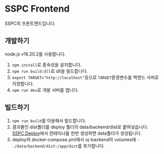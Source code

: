 # SSPC Frontend

SSPC의 프론트엔드입니다.

## 개발하기

node.js v16.20.2를 사용합니다.

1. `npm install`로 종속성을 설치합니다.
2. `npm run build:dll`로 dll을 빌드합니다.
3. `export TARGET="http://localhost"`등으로 `TARGET`환경변수를 백엔드 서버로 지정합니다.
4. `npm run dev`로 개발 서버를 엽니다.

## 빌드하기

1. `npm run build`를 이용해서 빌드합니다.
2. 결과물인 dist폴더를 deploy 폴더의 data/backend/dist로 붙여넣습니다. \
   [SSPC Deploy](https://github.com/SSPCOJ/deploy)에서 컨테이너를 한번 생성하면 data폴더가 생성됩니다.
3. deploy의 docker-compose.yml에서 oj-backend의 volumes에 `- ./data/backend/dist:/app/dist`를 추가합니다.

